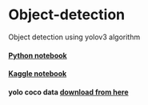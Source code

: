# Object-detection
Object detection using yolov3 algorithm


#### [Python notebook ](https://nbviewer.jupyter.org/github/atultyagi612/Object-detection/blob/main/object_detection_using_yolo.ipynb)

#### [Kaggle notebook](https://www.kaggle.com/atultyagi2000/object-detection-using-yolov3)

#### yolo coco data [download from here](https://www.kaggle.com/valentynsichkar/yolo-coco-data)
